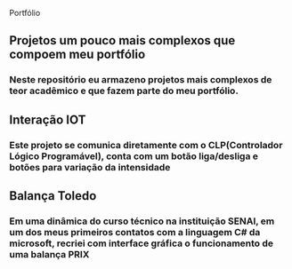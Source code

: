 Portfólio

<h2>Projetos um pouco mais complexos que compoem meu portfólio</h2>
<h3>Neste repositório eu armazeno projetos mais complexos de teor acadêmico e que fazem parte do meu portfólio.</h3>

<h2>Interação IOT</h2>
<h3>Este projeto se comunica diretamente com o CLP(Controlador Lógico Programável), conta com um botão liga/desliga e botões para variação da intensidade</h3>

<h2>Balança Toledo</h2>
<h3>Em uma dinâmica do curso técnico na instituição SENAI, em um dos meus primeiros contatos com a linguagem C# da microsoft, recriei 
com interface gráfica o funcionamento de uma balança PRIX</h3>

